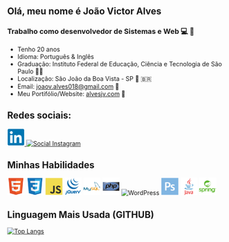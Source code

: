 ## Olá, meu nome é João Victor Alves
### Trabalho como desenvolvedor de Sistemas e Web :computer: :briefcase:
* Tenho 20 anos
* Idioma: Português & Inglês
* Graduação: Instituto Federal de Educação, Ciência e Tecnologia de São Paulo :man_student:	
* Localização: São João da Boa Vista - SP :round_pushpin: :brazil: 	
* Email: joaov.alves018@gmail.com :e-mail:
* Meu Portifólio/Website: [alvesjv.com](http://alvesjv.com/) :1st_place_medal:	

## Redes sociais:
<a href="https://www.linkedin.com/in/joao-alves-dev/" target="_blank">
  <img aling="center" alt="Social Linkedin" heigth="30" width="40" src="https://raw.githubusercontent.com/devicons/devicon/master/icons/linkedin/linkedin-original.svg" style="max-width:100%;"></img>
</a>
<a href="https://www.instagram.com/joao_alves708/" target="_blank">
  <img aling="center" alt="Social Instagram" heigth="30" width="40" src="https://logodownload.org/wp-content/uploads/2017/04/instagram-logo.png" style="max-width:100%;"></img>
</a>

## Minhas Habilidades
<img aling="center" alt="HTML" heigth="30" width="40" src="https://raw.githubusercontent.com/devicons/devicon/master/icons/html5/html5-original.svg" style="max-width:100%;"></img>
<img aling="center" alt="CSS3" heigth="30" width="40" src="https://raw.githubusercontent.com/devicons/devicon/master/icons/css3/css3-original.svg" style="max-width:100%;"></img>
<img aling="center" alt="Javascript" heigth="30" width="40" src="https://raw.githubusercontent.com/devicons/devicon/master/icons/javascript/javascript-original.svg" style="max-width:100%;"></img>
<img aling="center" alt="Jquery" heigth="30" width="40" src="https://raw.githubusercontent.com/devicons/devicon/master/icons/jquery/jquery-plain-wordmark.svg" style="max-width:100%;"></img>
<img aling="center" alt="MySql" heigth="30" width="40" src="https://raw.githubusercontent.com/devicons/devicon/master/icons/mysql/mysql-original-wordmark.svg" style="max-width:100%;"></img>
<img aling="center" alt="PHP" heigth="30" width="40" src="https://raw.githubusercontent.com/devicons/devicon/master/icons/php/php-original.svg" style="max-width:100%;">
<img aling="center" alt="WordPress" heigth="30" width="40" src="https://upload.wikimedia.org/wikipedia/commons/9/98/WordPress_blue_logo.svg" style="max-width:100%;"></img>
<img aling="center" alt="Photoshop" heigth="30" width="40" src="https://raw.githubusercontent.com/devicons/devicon/master/icons/photoshop/photoshop-plain.svg" style="max-width:100%;"></img>
<img aling="center" alt="Java" heigth="30" width="40" src="https://raw.githubusercontent.com/devicons/devicon/master/icons/java/java-original-wordmark.svg" style="max-width:100%;"></img>
<img aling="center" alt="Spring Java" heigth="30" width="40" src="https://raw.githubusercontent.com/devicons/devicon/master/icons/spring/spring-original-wordmark.svg" style="max-width:100%;"></img>

## Linguagem Mais Usada (GITHUB)
[![Top Langs](https://github-readme-stats.vercel.app/api/top-langs/?username=joaoalves-dev&layout=compact)](https://github.com/anuraghazra/github-readme-stats)

